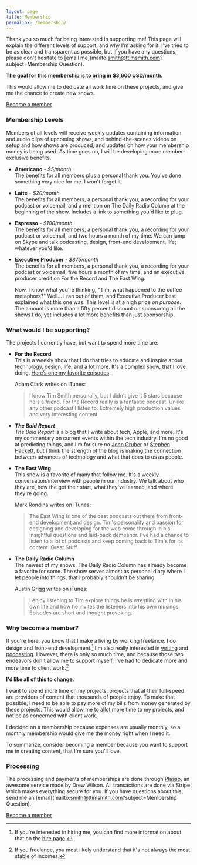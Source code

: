 ```yaml
---
layout: page
title: Membership
permalink: /membership/
---
```

Thank you so much for being interested in supporting me! This page will explain the different levels of support, and why I'm asking for it. I've tried to be as clear and transparent as possible, but if you have any questions, please don't hesitate to [email me](mailto:smith@ttimsmith.com?subject=Membership Question).

**The goal for this membership is to bring in $3,600 USD/month.**

This would allow me to dedicate all work time on these projects, and give me the chance to create new shows.

<a href="https://plasso.co/s/CMCU8401Fu" class="btn secondary big centered-btn">Become a member</a>

### Membership Levels
Members of all levels will receive weekly updates containing information and audio clips of upcoming shows, and behind-the-scenes videos on setup and how shows are produced, and updates on how your membership money is being used. As time goes on, I will be developing more member-exclusive benefits.

- **Americano** - *$5/month*   
   The benefits for all members plus a personal thank you. You've done something very nice for me. I won't forget it.

- **Latte** - *$20/month*   
   The benefits for all members, a personal thank you, a recording for your podcast or voicemail, and a mention on The Daily Radio Column at the beginning of the show. Includes a link to something you'd like to plug.

- **Espresso** - *$100/month*   
   The benefits for all members, a personal thank you, a recording for your podcast or voicemail, and two hours a month of my time. We can jump on Skype and talk podcasting, design, front-end development, life; whatever you'd like.

- **Executive Producer** - *$875/month*   
   The benefits for all members, a personal thank you, a recording for your podcast or voicemail, five hours a month of my time, and an executive producer credit on For the Record and The East Wing.

   Now, I know what you're thinking, "Tim, what happened to the coffee metaphors?" Well… I ran out of them, and Executive Producer best explained what this one was. This level is at a high price *on purpose*. The amount is more than a fifty percent discount on sponsoring all the shows I do, yet includes a lot more benefits than just sponsorship.

### What would I be supporting?
The projects I currently have, but want to spend more time are:

- **For the Record**   
   This is a weekly show that I do that tries to educate and inspire about technology, design, life, and a lot more. It's a complex show, that I love doing. [Here’s one my favorite episodes](http://goodstuff.fm/ftr/6).

   Adam Clark writes on iTunes:

   > I know Tim Smith personally, but I didn't give it 5 stars because he's a friend. For the Record really is a fantastic podcast. Unlike any other podcast I listen to. Extremely high production values and very interesting content.

- ***The Bold Report***   
   *The Bold Report* is a blog that I write about tech, Apple, and more. It's my commentary on current events within the tech industry. I'm no good at predicting things, and I'm for sure no [John Gruber](http://daringfireball.net/) or [Stephen Hackett](http://www.512pixels.net/), but I think the strength of the blog is making the connection between advances of technology and what that does to us as people.

- **The East Wing**   
   This show is a favorite of many that follow me. It's a weekly conversation/interview with people in our industry. We talk about who they are, how the got their start, what they've learned, and where they're going.

   Mark Rondina writes on iTunes:

   > The East Wing is one of the best podcasts out there from front-end development and design. Tim's personality and passion for designing and developing for the web come through in his insightful questions and laid-back demeanor. I've had a chance to listen to a lot of podcasts and keep coming back to Tim's for its content. Great Stuff.

- **The Daily Radio Column**   
   The newest of my shows, The Daily Radio Column has already become a favorite for some. The show serves almost as personal diary where I let people into things, that I probably shouldn't be sharing.

   Austin Grigg writes on iTunes:

   > I enjoy listening to Tim explore things he is wrestling with in his own life and how he invites the listeners into his own musings. Episodes are short and thought provoking.

### Why become a member?
If you're here, you know that I make a living by working freelance. I do design and front-end development.[^1] I'm also really interested in [writing](http://theboldreport.net/) and [podcasting](http://goodstuff.fm/people/ttimsmith). However, there is only so much time, and because those two endeavors don't allow me to support myself, I've had to dedicate more and more time to client work.[^2]

**I'd like all of this to change.**

I want to spend more time on my projects, projects that at their full-speed are providers of content that thousands of people enjoy. To make that possible, I need to be able to pay more of my bills from money generated by these projects. This would allow me to allot more time to my projects, and not be as concerned with client work.

I decided on a membership because expenses are usually monthly, so a monthly membership would give me the money right when I need it.

To summarize, consider becoming a member because you want to support me in creating content, that I'm sure you'll love.

### Processing
The processing and payments of memberships are done through [Plasso](https://plasso.co/), an awesome service made by Drew Wilson. All transactions are done via Stripe which makes everything secure for you. If you have questions about this, send me an [email](mailto:smith@ttimsmith.com?subject=Membership Question).

<a href="https://plasso.co/s/CMCU8401Fu" class="btn secondary big centered-btn">Become a member</a>

[^1]: If you're interested in hiring me, you can find more information about that on the [hire page](/hire/).
[^2]: If you freelance, you most likely understand that it's not always the most stable of incomes.

